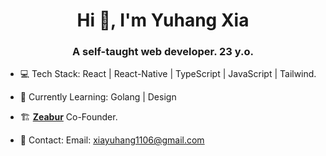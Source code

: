 <h1 align="center">Hi 👋, I'm Yuhang Xia</h1>

<h3 align="center">A self-taught web developer. 23 y.o.</h3>

- 💻 Tech Stack: React | React-Native | TypeScript | JavaScript | Tailwind.

- 📖 Currently Learning: Golang | Design

- 🏗️ [**Zeabur**](https://github.com/zeabur) Co-Founder.

- 📮 Contact: Email: xiayuhang1106@gmail.com
